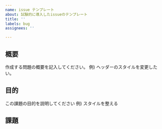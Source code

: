 ```yaml
---
name: issue テンプレート
about: 試験的に導入したissueのテンプレート
title: ''
labels: bug
assignees: ''

---
```


## 概要
作成する問題の概要を記入してください。
例) ヘッダーのスタイルを変更したい。

## 目的
この課題の目的を説明してください
例) スタイルを整える

## 課題
